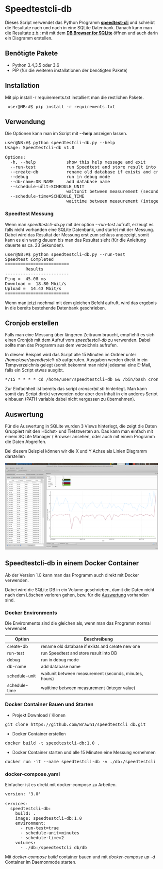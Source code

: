 # Speedtestcli-db

Dieses Script verwendet das Python Programm [**speedtest-cli**](https://github.com/sivel/speedtest-cli) und schreibt die Resultate nach und nach in eine SQLite Datenbank.
Danach kann man die Resultate z.b.: mit mit dem [**DB Browser for SQLite**](https://sqlitebrowser.org) öffnen und auch darin ein Diagramm erstellen.

## Benötigte Pakete

* Python 3.4,3.5 oder 3.6
* PIP (für die weiteren installationen der benötigten Pakete)

## Installation

Mit pip install -r requirements.txt installiert man die restlichen Pakete.
<pre> user@NB:#$ pip install -r requirements.txt</pre>

## Verwendung

Die Optionen kann man im Script mit **--help** anzeigen lassen.
<pre>
user@NB:#$ python speedtestcli-db.py --help
Usage: Speedtestcli-db v1.0

Options:
  -h, --help            show this help message and exit
  --run-test            run Speedtest and store result into DB
  --create-db           rename old database if exists and create new one
  --debug               run in debug mode
  --db-name=DB_NAME     add database name
  --schedule-unit=SCHEDULE_UNIT
                        waitunit between measurement (seconds, minutes, hours)
  --schedule-time=SCHEDULE_TIME
                        waittime between measurement (integer value)
</pre>

### Speedtest Messung

Wenn man *speedtestcli-db.py* mit der option *--run-test* aufruft, erzeugt es falls nicht vorhanden eine SQLite Datenbank,
und startet mit der Messung.
Dabei wird das Resultat der Messung erst zum schluss angezeigt, somit kann es ein wenig dauern bis man das Resultat sieht (für die Anleitung dauerte es ca. 23 Sekunden).

<pre>
user@NB:#$ python speedtestcli-db.py --run-test
Speedtest Completed
=========================
        Results          
-------------------------
Ping =  45.08 ms
Download =  18.80 Mbit/s
Upload =  14.43 Mbit/s
=========================
</pre>

Wenn man jetzt nochmal mit dem gleichen Befehl aufruft, wird das ergebnis in die bereits bestehende Datenbank geschrieben.

## Cronjob erstellen

Falls man eine Messung über längeren Zeitraum braucht, empfiehlt es sich einen Cronjob mit dem Aufruf vom *speedtestcli-db* zu verwenden.
Dabei sollte man das Programm aus dem verzeichnis aufrufen.

In diesem Beispiel wird das Script alle 15 Minuten im Ordner unter */home/user/speedtestcli-db* aufgerufen.
Ausgaben werden direkt in ein Tempverzeichnis gelegt (somit bekommt man nicht jedesmal eine E-Mail, falls ein Script etwas ausgibt.

<pre>*/15 * * * * cd /home/user/speedtestcli-db && /bin/bash cronscript.sh</pre>

Zur Einfachheit ist bereits das script *cronscript.sh* hinterlegt.
Man kann somit das Script direkt verwenden oder aber den Inhalt in ein anderes Script einbauen (PATH variable dabei nicht vergessen zu übernehmen).

## Auswertung

Für die Auswertung in SQLite wurden 3 Views hinterlegt, die zeigt die Daten Gruppiert mit den Höchst- und Tiefstwerten an.
Das kann man einfach mit einem SQLite Manager / Browser ansehen, oder auch mit einem Programm die Daten Abgreifen.

Bei diesem Beispiel können wir die X und Y Achse als Linien Diagramm darstellen

![Demo DB Browser SQLite](images/SQLite_DBBrowser_Graph.png)


## Speedtestcli-db in einem Docker Container

Ab der Version 1.0 kann man das Programm auch direkt mit Docker verwenden.

Dabei wird die SQLite DB in ein Volume geschrieben, damit die Daten nicht nach dem Löschen verloren gehen, bzw. für die 
[Auswertung](#Auswertung) vorhanden sind.

### Docker Environments
Die Environments sind die gleichen als, wenn man das Programm normal verwendet.

| Option | Beschreibung |
|--- |--- |
| create-db | rename old database if exists and create new one |
| run-test | run Speedtest and store result into DB |
| debug | run in debug mode |
| db-name | add database name |
| schedule-unit |waitunit between measurement (seconds, minutes, hours) |
| schedule-time | waittime between measurement (integer value) |


### Docker Container Bauen und Starten

* Projekt Download / Klonen
<pre>git clone https://github.com/Brawn1/speedtestcli_db.git</pre>

* Docker Container erstellen
<pre>docker build -t speedtestcli-db:1.0 .</pre>

* Docker Container starten und alle 15 Minuten eine Messung vornehmen

<pre>docker run -it --name speedtestcli-db -v ./db:/speedtestcli_db/db -e run-test=true -e schedule-unit=minutes -e schedule-time=15 -d speedtestcli-db:1.0</pre>

### docker-compose.yaml
Einfacher ist es direkt mit docker-compose zu Arbeiten.

<pre>
version: '3.0'

services:
  speedtestcli-db:
    build: .
    image: speedtestcli-db:1.0
    environment:
      - run-test=true
      - schedule-unit=minutes
      - schedule-time=2
    volumes:
      - ./db:/speedtestcli_db/db
</pre>

Mit *docker-compose build* container bauen und mit *docker-compose up -d* Container im Daemonmode starten.
